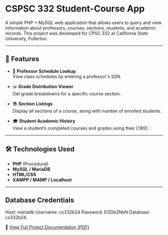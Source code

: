 # CSPSC 332 Student-Course App

A simple PHP + MySQL web application that allows users to query and view information about professors, courses, sections, students, and academic records. This project was developed for CPSC 332 at California State University, Fullerton.

---

## 🚀 Features

- 🔎 **Professor Schedule Lookup**  
  View class schedules by entering a professor's SSN.

- 📊 **Grade Distribution Viewer**  
  Get grade breakdowns for a specific course section.

- 📚 **Section Listings**  
  Display all sections of a course, along with number of enrolled students.

- 🎓 **Student Academic History**  
  View a student’s completed courses and grades using their CWID.

---

## 🛠️ Technologies Used

- **PHP** (Procedural)
- **MySQL / MariaDB**
- **HTML/CSS**
- **XAMPP / MAMP / Localhost**

---

## Database Credentials

Host:       mariadb
Username:   cs332b24
Password:   EODb2NbN
Database:   cs332b24

📄 [View Full Project Documentation (PDF)](SQLPROJECT.pdf)


